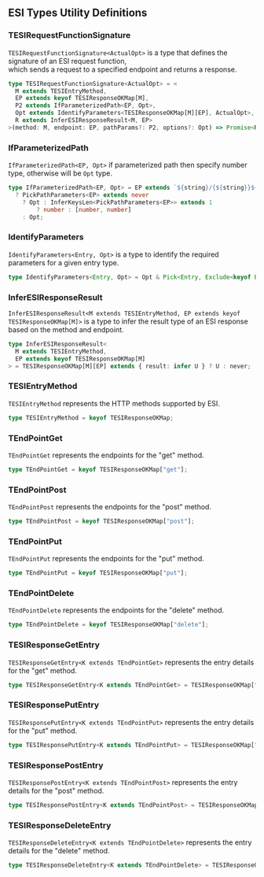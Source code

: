 <!--!
 - - - - - - - - - - - - - - - - - - - - - - - - - - - - - - - - - - - - - -
  Copyright (C) 2025 jeffy-g <hirotom1107@gmail.com>
  Released under the MIT license
  https://opensource.org/licenses/mit-license.php
 - - - - - - - - - - - - - - - - - - - - - - - - - - - - - - - - - - - - - -
-->

## ESI Types Utility Definitions

### TESIRequestFunctionSignature

`TESIRequestFunctionSignature<ActualOpt>` is a type that defines the signature of an ESI request function,  
which sends a request to a specified endpoint and returns a response.

```ts
type TESIRequestFunctionSignature<ActualOpt> = <
  M extends TESIEntryMethod,
  EP extends keyof TESIResponseOKMap[M],
  P2 extends IfParameterizedPath<EP, Opt>,
  Opt extends IdentifyParameters<TESIResponseOKMap[M][EP], ActualOpt>,
  R extends InferESIResponseResult<M, EP>
>(method: M, endpoint: EP, pathParams?: P2, options?: Opt) => Promise<R>;
```

### IfParameterizedPath

`IfParameterizedPath<EP, Opt>` if parameterized path then specify number type, otherwise will be `Opt` type.

```ts
type IfParameterizedPath<EP, Opt> = EP extends `${string}/{${string}}${string}`
  ? PickPathParameters<EP> extends never
    ? Opt : InferKeysLen<PickPathParameters<EP>> extends 1
        ? number : [number, number]
    : Opt;
```

### IdentifyParameters

`IdentifyParameters<Entry, Opt>` is a type to identify the required parameters for a given entry type.

```ts
type IdentifyParameters<Entry, Opt> = Opt & Pick<Entry, Exclude<keyof Entry, "result">>;
```

### InferESIResponseResult

`InferESIResponseResult<M extends TESIEntryMethod, EP extends keyof TESIResponseOKMap[M]>` is a type to infer the result type of an ESI response based on the method and endpoint.

```ts
type InferESIResponseResult<
  M extends TESIEntryMethod,
  EP extends keyof TESIResponseOKMap[M]
> = TESIResponseOKMap[M][EP] extends { result: infer U } ? U : never;
```

### TESIEntryMethod

`TESIEntryMethod` represents the HTTP methods supported by ESI.

```ts
type TESIEntryMethod = keyof TESIResponseOKMap;
```

### TEndPointGet

`TEndPointGet` represents the endpoints for the "get" method.

```ts
type TEndPointGet = keyof TESIResponseOKMap["get"];
```

### TEndPointPost

`TEndPointPost` represents the endpoints for the "post" method.

```ts
type TEndPointPost = keyof TESIResponseOKMap["post"];
```

### TEndPointPut

`TEndPointPut` represents the endpoints for the "put" method.

```ts
type TEndPointPut = keyof TESIResponseOKMap["put"];
```

### TEndPointDelete

`TEndPointDelete` represents the endpoints for the "delete" method.

```ts
type TEndPointDelete = keyof TESIResponseOKMap["delete"];
```

### TESIResponseGetEntry

`TESIResponseGetEntry<K extends TEndPointGet>` represents the entry details for the "get" method.

```ts
type TESIResponseGetEntry<K extends TEndPointGet> = TESIResponseOKMap["get"][K];
```

### TESIResponsePutEntry

`TESIResponsePutEntry<K extends TEndPointPut>` represents the entry details for the "put" method.

```ts
type TESIResponsePutEntry<K extends TEndPointPut> = TESIResponseOKMap["put"][K];
```

### TESIResponsePostEntry

`TESIResponsePostEntry<K extends TEndPointPost>` represents the entry details for the "post" method.

```ts
type TESIResponsePostEntry<K extends TEndPointPost> = TESIResponseOKMap["post"][K];
```

### TESIResponseDeleteEntry

`TESIResponseDeleteEntry<K extends TEndPointDelete>` represents the entry details for the "delete" method.

```ts
type TESIResponseDeleteEntry<K extends TEndPointDelete> = TESIResponseOKMap["delete"][K];
```
